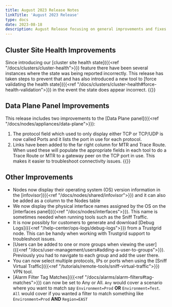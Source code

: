 ```yaml
---
title: August 2023 Release Notes
linkTitle: 'August 2023 Release'
type: docs
date: 2023-08-18
description: August Release focusing on general improvements and fixes
---
```


## Cluster Site Health Improvements
Since introducing our [cluster site health state]({{<ref "/docs/clusters/cluster-health">}}) feature there have been several instances where the state was being reported incorrectly.  This release has taken steps to prevent that and has also introduced a new tool to [force validating the health state]({{<ref "/docs/clusters/cluster-health#force-health-validation">}}) in the event the state does appear incorrect.
{{<tgimg src="/docs/clusters/cluster-health/cluster-validate-health.png" caption="Validate Health action" width="80%">}}


## Data Plane Panel Improvements
This release includes two improvements to the [Data Plane panel]({{<ref "/docs/nodes/appliances/data-plane">}}):
1. The protocol field which used to only display either TCP or TCP/UDP is now called Ports and it lists the port in use for each protocol.
1. Links have been added to the far right column for MTR and Trace Route. When used these will populate the appropriate fields in each tool to do a Trace Route or MTR to a gateway peer on the TCP port in use. This makes it easier to troubleshoot connectivity issues. 
{{<tgimg src="data-plane-new.png" caption="Data Plane panel with ports and Trace Route/MTR links" width="40%">}}


## Other Improvements
- Nodes now display their operating system (OS) version information in the [infovisor]({{<ref "/docs/nodes/shared/infovisor">}}) and it can also be added as a column to the Nodes table
- We now display the physical interface names assigned by the OS on the [interfaces panel]({{<ref "/docs/nodes/interfaces">}}). This name is sometimes needed when running tools such as the Sniff Traffic.
- It is now possibly for customers to generate and download [Debug Logs]({{<ref "/help-center/ops-logs/debug-logs">}}) from a Trustgrid node. This can be handy when working with Trustgrid support to troubleshoot issues.
- [Users can be added to one or more groups when viewing the user]({{<ref "/docs/user-management/users#adding-a-user-to-groups">}}). Previously you had to navigate to each group and add the user there.
- You can now select multiple protocols, IPs or ports when using the [Sniff Virtual Traffic]({{<ref "/tutorials/remote-tools/sniff-virtual-traffic">}}) VPN tool.
- [Alarm Filter Tag Matches]({{<ref "/docs/alarms/alarm-filters#tag-matches">}}) can now be set to Any or All.  `Any` would cover a scenario where you want to match say `Environment=Prod` **OR** `Environment=Test`.  `All` would cover if you wanted a filter to match something like `Environment=Prod` **AND** `Region=EAST`
